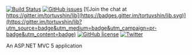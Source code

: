[![Build Status](https://travis-ci.org/tortuvshin/lib.svg?branch=master)](https://travis-ci.org/tortuvshin/lib)
[![GitHub issues](https://img.shields.io/github/issues/tortuvshin/lib.svg)](https://github.com/tortuvshin/lib/issues)
[![Join the chat at https://gitter.im/tortuvshin/lib](https://badges.gitter.im/tortuvshin/lib.svg)](https://gitter.im/tortuvshin/lib?utm_source=badge&utm_medium=badge&utm_campaign=pr-badge&utm_content=badge)
[![GitHub license](https://img.shields.io/badge/license-GPLv2-blue.svg)](https://raw.githubusercontent.com/tortuvshin/lib/master/LICENSE)
[![Twitter](https://img.shields.io/twitter/url/https/github.com/tortuvshin/lib.svg?style=social)](https://twitter.com/intent/tweet?text=Wow:&url=%5Bobject%20Object%5D)

An ASP.NET MVC 5 application


